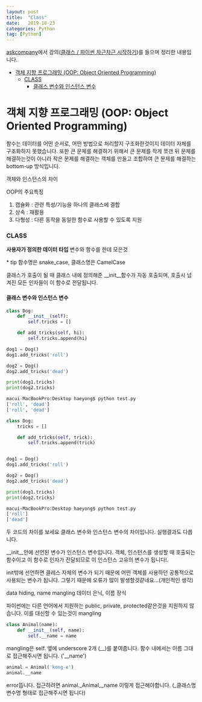 ```yaml
---
layout: post
title:  "Class"
date:   2019-10-23
categories: Python
tag: [Python]
---
```


[askcompany](https://www.askcompany.kr/)에서 강의([클래스 / 파이썬 차근차근 시작하기](https://www.askcompany.kr/vod/python/97/))를 들으며 정리한 내용입니다. 


- [객체 지향 프로그래밍 (OOP: Object Oriented Programming)](#%ea%b0%9d%ec%b2%b4-%ec%a7%80%ed%96%a5-%ed%94%84%eb%a1%9c%ea%b7%b8%eb%9e%98%eb%b0%8d-oop-object-oriented-programming)
    - [CLASS](#class)
      - [클래스 변수와 인스턴스 변수](#%ed%81%b4%eb%9e%98%ec%8a%a4-%eb%b3%80%ec%88%98%ec%99%80-%ec%9d%b8%ec%8a%a4%ed%84%b4%ec%8a%a4-%eb%b3%80%ec%88%98)

# 객체 지향 프로그래밍 (OOP: Object Oriented Programming)

함수는 데이터를 어떤 순서로, 어떤 방법으로 처리할지 구조화한것이지 데이터 자체를 구조화하지 못했습니다. 
또한 큰 문제를 해결하기 위해서 큰 문제를 작게 쪼갠 뒤 문제를 해결하는것이 아니라 작은 문제를 해결하는 객체를 만들고 조합하여 큰 문제를 해결하는 bottom-up 방식입니다. 

객체와 인스턴스의 차이 

OOP의 주요특징
1. 캡슐화 : 관련 특성/기능을 하나의 클래스에 결합
2. 상속 : 재활용
3. 다형성 : 다른 동작을 동일한 함수로 사용할 수 있도록 지원


### CLASS

**사용자가 정의한 데이터 타입**
변수와 함수를 한데 모은것 

\* tip 함수명은 snake_case, 클래스명은 CamelCase

클래스가 호출이 될 때 클래스 내에 정의해준 __init__함수가 자동 호출되며, 호출시 넘겨진 모든 인자들이 이 함수로 전달됩니다. 


#### 클래스 변수와 인스턴스 변수

```python
class Dog:
    def __init__(self):
        self.tricks = []

    def add_tricks(self, hi):
        self.tricks.append(hi)

dog1 = Dog()
dog1.add_tricks('roll')

dog2 = Dog()
dog2.add_tricks('dead')

print(dog1.tricks)
print(dog2.tricks)
```
```python
macui-MacBookPro:Desktop haeyong$ python test.py 
['roll', 'dead']
['roll', 'dead']
```

```python
class Dog:
    tricks = []

    def add_tricks(self, trick):
        self.tricks.append(trick)


dog1 = Dog()
dog1.add_tricks('roll')

dog2 = Dog()
dog2.add_tricks('dead')

print(dog1.tricks)
print(dog2.tricks)

```
```bash
macui-MacBookPro:Desktop haeyong$ python test.py 
['roll']
['dead']
```
두 코드의 차이를 보세요 
클래스 변수와 인스턴스 변수의 차이입니다. 실행결과도 다릅니다. 

__init__안에 선언된 변수가 인스턴스 변수입니다. 객체, 인스턴스를 생성할 때 호출되는 함수이고 이 함수로 인자가 전달되므로 이 인스턴스 고유의 변수가 됩니다!. 

init밖에 선언하면 클레스 자체의 변수가 되기 때문에 어떤 객체를 사용하던 공통적으로 사용되는 변수가 됩니다. 그렇기 때문에 오류가 많이 발생할것같네요...(개인적인 생각) 

data hiding, name mangling
데이터 은닉, 이름 장식

파이썬에는 다른 언어에서 지원하는 public, private, protected같은것을 지원하지 않습니다. 이를 대신할 수 있는것이 mangling 

```python
class Animal(name):
	def __init__(self, name):
		self.__name = name 
```

mangling은 self. 옆에 underscore 2개 (__)를 붙여줍니다.
함수 내에서는 이름 그대로 접근해주시면 됩니다. ('__name')

```python
animal = Animal('kong-e')
animal.__name
```

error뜹니다.
접근하려면 animal._Animal__name 이렇게 접근해야합니다. (_클래스명변수명 형태로 접근해주시면 됩니다)
